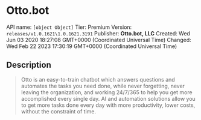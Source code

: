 # Otto.bot
API name: `[object Object]`
Tier: Premium
Version: `releases/v1.0.1621\1.0.1621.3191`
Publisher: **Otto.bot, LLC**
Created: Wed Jun 03 2020 18:27:08 GMT+0000 (Coordinated Universal Time)
Changed: Wed Feb 22 2023 17:30:19 GMT+0000 (Coordinated Universal Time)

## Description
> Otto is an easy-to-train chatbot which answers questions and automates the tasks you need done, while never forgetting, never leaving the organization, and working 24/7/365 to help you get more accomplished every single day. AI and automation solutions allow you to get more tasks done every day with more productivity, lower costs, without the constraint of time.
